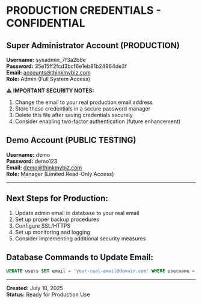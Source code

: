 # PRODUCTION CREDENTIALS - CONFIDENTIAL

## Super Administrator Account (PRODUCTION)
**Username:** sysadmin_7f3a2b8e  
**Password:** 35e15ff2fcd3bcf6e1eb81b24964de3f  
**Email:** accounts@thinkmybiz.com  
**Role:** Admin (Full System Access)  

⚠️ **IMPORTANT SECURITY NOTES:**
1. Change the email to your real production email address
2. Store these credentials in a secure password manager
3. Delete this file after saving credentials securely
4. Consider enabling two-factor authentication (future enhancement)

## Demo Account (PUBLIC TESTING)
**Username:** demo  
**Password:** demo123  
**Email:** demo@thinkmybiz.com  
**Role:** Manager (Limited Read-Only Access)  

---

## Next Steps for Production:
1. Update admin email in database to your real email
2. Set up proper backup procedures
3. Configure SSL/HTTPS
4. Set up monitoring and logging
5. Consider implementing additional security measures

## Database Commands to Update Email:
```sql
UPDATE users SET email = 'your-real-email@domain.com' WHERE username = 'admin';
```

---
**Created:** July 18, 2025  
**Status:** Ready for Production Use